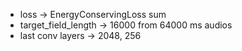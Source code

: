 - loss &rarr; EnergyConservingLoss sum
- target_field_length &rarr; 16000 from 64000 ms audios
- last conv layers &rarr; 2048, 256
